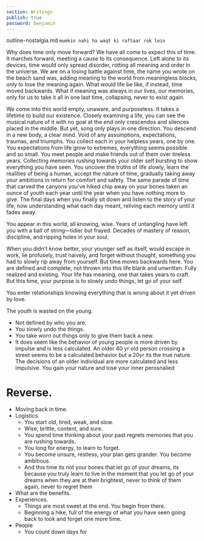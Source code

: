 ```yaml
---
section: Writings
publish: true
password: benjamin
---
```

outline-nostalgia.md
`mumkin nahi ha waqt ki raftaar rok lein `

Why does time only move forward? We have all come to expect this of time. It marches forward, meeting a cause to its consequence. Left alone to its devices, time would only spread disorder, rotting all meaning and order in the universe. We are on a losing battle against time, the name you wrote on the beach sand was, adding meaning to the world from meaningless blocks, only to lose the meaning again. What would life be like, if instead, time moved backwards. What if meaning was always in our lives, our memories, only for us to take it all in one last time, collapsing, never to exist again.

We come into this world empty, unaware, and purposeless. It takes a lifetime to build our existence. Closely examining a life, you can see the musical nature of it with no goal at the end only crescendos and silences placed in the middle. But yet, song only plays in one direction. You descend in a new body, a clear mind. Void of any assumptions, expectations, traumas, and triumphs. You collect each in your helpless years, one by one. You expectations from life grow to extremes, everything seems possible and so small. You meet people and make friends out of them over tireless years. Collecting memories rushing towards your older self bursting to show everything you have seen. You uncover the truths of life slowly, learn the realities of being a human, accept the nature of time, gradually taking away your ambitions in return for comfort and safety. The same parade of time that carved the canyons you've hiked chip away on your bones taken an ounce of youth each year until the year when you have nothing more to give. The final days when you finally sit down and listen to the story of your life, now understanding what each day meant, reliving each memory until it fades away. 

You appear in this world, all knowing, wise. Years of untangling have left you with a ball of string—tidier but frayed. Decades of mastery of reason, discipline, and ripping holes in your soul. 

When you didn't know better, your younger self as itself, would escape in work, lie profusely, trust naively, and forget without thought, something you had to slowly rip away from yourself. But time moves backwards here. You are defined and complete, not thrown into this life blank and unwritten. Fully realized and existing. Your life has meaning, one that takes years to craft. But this time, your purpose is to slowly undo things, let go of your self. 

You enter relationships knowing everything that is wrong about it yet driven by love. 

The youth is wasted on the young. 
- Not defined by who you are.
- You slowly undo the things.
- You take worn out things only to give them back a new.
- It does seem like the behavior of young people is more driven by impulse and is less calculated. An older 40 yr old person crossing a street seems to be a calculated behavior but a 20yr its the true nature. The decisions of an older individual are more calculated and less impulsive. You gain your nature and lose your inner perosnalied
# Reverse.
- Moving back in time. 
- Logistics. 
	- You start old, tired, weak, and slow.
	- Wise, brittle, content, and sure.
	- You spend time thinking about your past regrets memories that you are rushing towards. 
	- You long for energy, to learn to forget.
	- You become unsure, restless, your plan gets grander. You become ambitious. 
	- And this time its not your bones that let go of your dreams, its because you truly learn to live in the moment that you let go of your dreams when they are at their brightest, never to think of them again, never to regret them
- What are the benefits. 
- Experiences. 
	- Things are most sweet at the end. You begin from there. 
	- Beginning a hike, full of the energy of what you have seen going back to look and forget one more time.
- People
	- You count down days for 
